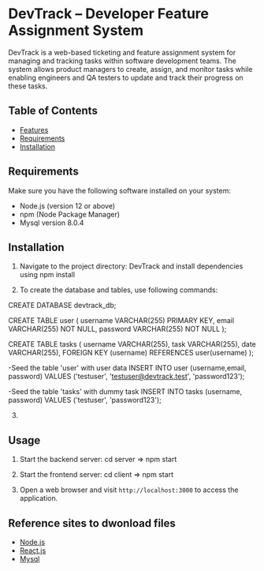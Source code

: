 # DevTrack – Developer Feature Assignment System

DevTrack is a web-based ticketing and feature assignment system for managing and tracking tasks within software development teams. The system allows product managers to create, assign, and monitor tasks while enabling engineers and QA testers to update and track their progress on these tasks.

## Table of Contents

- [Features](#features)
- [Requirements](#requirements)
- [Installation](#installation)


## Requirements

Make sure you have the following software installed on your system:

- Node.js (version 12 or above)
- npm (Node Package Manager)
- Mysql version 8.0.4

## Installation

1. Navigate to the project directory: DevTrack and install dependencies using npm install

2. To create the database and tables, use following commands:

 CREATE DATABASE devtrack_db;

 CREATE TABLE user (
    username VARCHAR(255) PRIMARY KEY,
    email VARCHAR(255) NOT NULL,
    password VARCHAR(255) NOT NULL
);

CREATE TABLE tasks (
    username VARCHAR(255),
    task VARCHAR(255),
    date VARCHAR(255),
    FOREIGN KEY (username) REFERENCES user(username)
);

-Seed the table 'user' with user data
INSERT INTO user (username,email, password) VALUES ('testuser', 'testuser@devtrack.test', 'password123');

-Seed the table 'tasks' with dummy task
INSERT INTO tasks (username, password) VALUES ('testuser', 'password123');


3.




## Usage

1. Start the backend server:
   cd server => npm start

2. Start the frontend server:
   cd client => npm start

2. Open a web browser and visit `http://localhost:3000` to access the application.



## Reference sites to dwonload files

- [Node.js](https://nodejs.org/)
- [React.js](https://reactjs.org/)
- [Mysql](https://www.mysql.com/)

